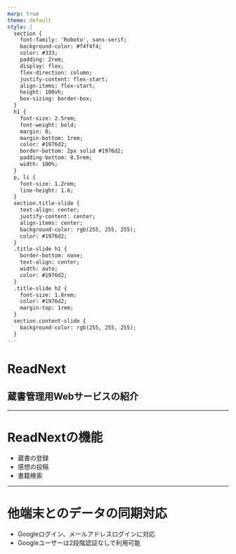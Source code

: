 ```yaml
---
marp: true
theme: default
style: |
  section {
    font-family: 'Roboto', sans-serif;
    background-color: #f4f4f4;
    color: #333;
    padding: 2rem;
    display: flex;
    flex-direction: column;
    justify-content: flex-start;
    align-items: flex-start;
    height: 100vh;
    box-sizing: border-box;
  }
  h1 {
    font-size: 2.5rem;
    font-weight: bold;
    margin: 0;
    margin-bottom: 1rem;
    color: #1976d2;
    border-bottom: 2px solid #1976d2;
    padding-bottom: 0.5rem;
    width: 100%;
  }
  p, li {
    font-size: 1.2rem;
    line-height: 1.6;
  }
  section.title-slide {
    text-align: center;
    justify-content: center;
    align-items: center;
    background-color: rgb(255, 255, 255);
    color: #1976d2;
  }
  .title-slide h1 {
    border-bottom: none;
    text-align: center;
    width: auto;
    color: #1976d2;
  }
  .title-slide h2 {
    font-size: 1.8rem;
    color: #1976d2;
    margin-top: 1rem;
  }
  section.content-slide {
    background-color: rgb(255, 255, 255);
  }
---
```


<!-- class: title-slide -->
# ReadNext
## 蔵書管理用Webサービスの紹介

---

<!-- class: content-slide -->
# ReadNextの機能

- 蔵書の登録
- 感想の投稿
- 書籍検索

---

<!-- class: content-slide -->
# 他端末とのデータの同期対応
- Googleログイン、メールアドレスログインに対応
- Googleユーザーは2段階認証なしで利用可能